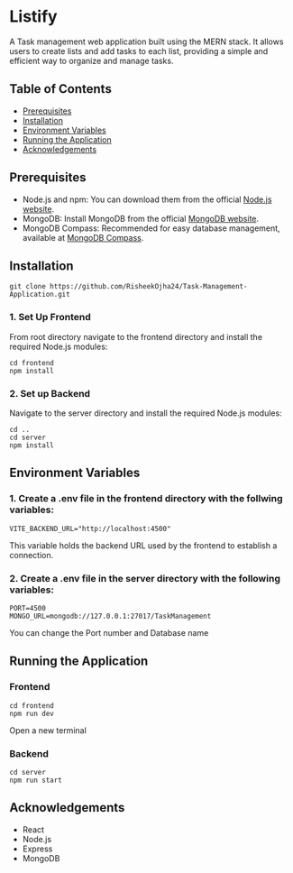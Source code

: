 # Listify
A Task management web application built using the MERN stack. It allows users to create lists and add tasks to each list, providing a simple and efficient way to organize and manage tasks.


## Table of Contents

- [Prerequisites](#prerequisites)
- [Installation](#installation)
- [Environment Variables](#environment-variables)
- [Running the Application](#runnnig-the-application)
- [Acknowledgements](#acknowledgements)

## Prerequisites

- Node.js and npm: You can download them from the official [Node.js website](https://nodejs.org/).
- MongoDB: Install MongoDB from the official [MongoDB website](https://www.mongodb.com/).
- MongoDB Compass: Recommended for easy database management, available at [MongoDB Compass](https://www.mongodb.com/products/compass).

## Installation

```
git clone https://github.com/RisheekOjha24/Task-Management-Application.git
```

### 1. Set Up Frontend
From root directory navigate to the frontend directory and install the required Node.js modules:

```
cd frontend
npm install
```

### 2. Set up Backend
Navigate to the server directory and install the required Node.js modules:
```
cd ..
cd server
npm install
```

## Environment Variables

### 1. Create a .env file in the frontend directory with the follwing variables:
```
VITE_BACKEND_URL="http://localhost:4500"
```
This variable holds the backend URL used by the frontend to establish a connection.

### 2. Create a .env file in the server directory with the following variables:
```
PORT=4500
MONGO_URL=mongodb://127.0.0.1:27017/TaskManagement
```
You can change the Port number and Database name

## Running the Application

### Frontend
   ```
   cd frontend
   npm run dev
   ```
Open a new terminal  

### Backend

  ```
  cd server
  npm run start
```

## Acknowledgements

- React
- Node.js
- Express
- MongoDB
